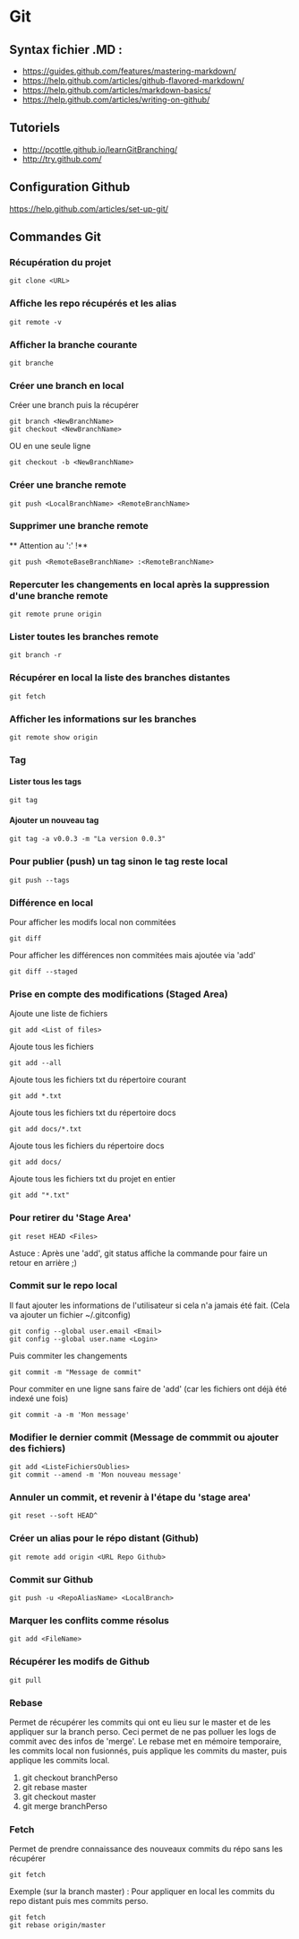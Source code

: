 # Git

## Syntax fichier .MD :
* https://guides.github.com/features/mastering-markdown/
* https://help.github.com/articles/github-flavored-markdown/
* https://help.github.com/articles/markdown-basics/
* https://help.github.com/articles/writing-on-github/

## Tutoriels
* http://pcottle.github.io/learnGitBranching/
* http://try.github.com/

## Configuration Github
https://help.github.com/articles/set-up-git/

## Commandes Git

### Récupération du projet
```
git clone <URL>
```

### Affiche les repo récupérés et les alias
```
git remote -v
```

### Afficher la branche courante
```
git branche
```

### Créer une branch en local
Créer une branch puis la récupérer
```
git branch <NewBranchName>
git checkout <NewBranchName>
```
OU en une seule ligne
```
git checkout -b <NewBranchName>
```
### Créer une branche remote
```
git push <LocalBranchName> <RemoteBranchName>
```

### Supprimer une branche remote
** Attention au ':' !**
```
git push <RemoteBaseBranchName> :<RemoteBranchName>
```

### Repercuter les changements en local après la suppression d'une branche remote
```
git remote prune origin
```

### Lister toutes les branches remote
```
git branch -r
```
### Récupérer en local la liste des branches distantes
```
git fetch
```
### Afficher les informations sur les branches
```
git remote show origin
```
### Tag
#### Lister tous les tags
```
git tag
```
#### Ajouter un nouveau tag
```
git tag -a v0.0.3 -m "La version 0.0.3"
```
### Pour publier (push) un tag sinon le tag reste local
```
git push --tags
```

### Différence en local
Pour afficher les modifs local non commitées
```
git diff
```
Pour afficher les différences non commitées mais ajoutée via 'add'
```
git diff --staged
```

### Prise en compte des modifications (Staged Area)
Ajoute une liste de fichiers
```
git add <List of files>
```
Ajoute tous les fichiers
```
git add --all
```
Ajoute tous les fichiers txt du répertoire courant
```
git add *.txt
```
Ajoute tous les fichiers txt du répertoire docs
```
git add docs/*.txt
```
Ajoute tous les fichiers du répertoire docs
```
git add docs/
```
Ajoute tous les fichiers txt du projet en entier
```
git add "*.txt"
```

### Pour retirer du 'Stage Area'

```
git reset HEAD <Files>
```
Astuce : Après une 'add', git status affiche la commande pour faire un retour en arrière ;)

### Commit sur le repo local
Il faut ajouter les informations de l'utilisateur si cela n'a jamais été fait. (Cela va ajouter un fichier ~/.gitconfig)
```
git config --global user.email <Email>
git config --global user.name <Login>
```
Puis commiter les changements
```
git commit -m "Message de commit"
```

Pour commiter en une ligne sans faire de 'add' (car les fichiers ont déjà été indexé une fois)
```
git commit -a -m 'Mon message'
```
### Modifier le dernier commit (Message de commmit ou ajouter des fichiers)
```
git add <ListeFichiersOublies>
git commit --amend -m 'Mon nouveau message'
```

### Annuler un commit, et revenir à l'étape du 'stage area'
```
git reset --soft HEAD^
```

### Créer un alias pour le répo distant (Github)
```
git remote add origin <URL Repo Github>
```

### Commit sur Github
```
git push -u <RepoAliasName> <LocalBranch>
```
### Marquer les conflits comme résolus
```
git add <FileName>
```

### Récupérer les modifs de Github
```
git pull
```

### Rebase
Permet de récupérer les commits qui ont eu lieu sur le master et de les appliquer sur la branch perso. Ceci permet de ne pas polluer les logs de commit avec des infos de 'merge'. Le rebase met en mémoire temporaire, les commits local non fusionnés, puis applique les commits du master, puis applique les commits local.

1. git checkout branchPerso
2. git rebase master
3. git checkout master
4. git merge branchPerso

### Fetch
Permet de prendre connaissance des nouveaux commits du répo sans les récupérer
```
git fetch
```
Exemple (sur la branch master) : Pour appliquer en local les commits du repo distant puis mes commits perso.
```
git fetch
git rebase origin/master
```
